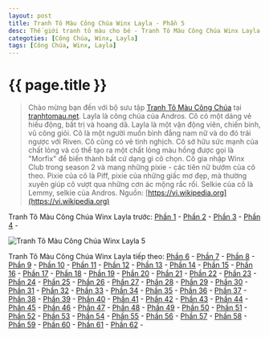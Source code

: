 ```yaml
---
layout: post
title: Tranh Tô Màu Công Chúa Winx Layla - Phần 5
desc: Thế giới tranh tô màu cho bé - Tranh Tô Màu Công Chúa Winx Layla - Phần 5
categoties: [Công Chúa, Winx, Layla]
tags: [Công Chúa, Winx, Layla]
---
```

{{ page.title }}
================
> Chào mừng bạn đến với bộ sưu tập [Tranh Tô Màu Công Chúa](http://tranhtomau.net/) tại [tranhtomau.net](http://tranhtomau.net/). Layla là công chúa của Andros. Cô có một dáng vẻ hiếu động, bất trị và hoang dã. Layla là một vận động viên, chiến binh, vũ công giỏi. Cô là một người muốn bình đẳng nam nữ và do đó trái ngược với Riven. Cô cũng có vẻ tinh nghịch. Cô sở hữu sức mạnh của chất lỏng và có thể tạo ra một chất lỏng màu hồng được gọi là "Morfix" để biến thành bất cứ dạng gì cô chọn. Cô gia nhập Winx Club trong season 2 và mang những pixie - các tiên nữ bướm của cô theo. Pixie của cô là Piff, pixie của những giấc mơ đẹp, mà thường xuyên giúp cô vượt qua những cơn ác mộng rắc rối. Selkie của cô là Lemmy, selkie của Andros. Nguồn: [https://vi.wikipedia.org](https://vi.wikipedia.org)

Tranh Tô Màu Công Chúa Winx Layla trước: [Phần 1](http://tranhtomau.net/2018/02/03/Tranh-To-Mau-Cong-Chua-Winx-Layla-phan-1.html) - [Phần 2](http://tranhtomau.net/2018/02/03/Tranh-To-Mau-Cong-Chua-Winx-Layla-phan-2.html) - [Phần 3](http://tranhtomau.net/2018/02/03/Tranh-To-Mau-Cong-Chua-Winx-Layla-phan-3.html) - [Phần 4](http://tranhtomau.net/2018/02/03/Tranh-To-Mau-Cong-Chua-Winx-Layla-phan-4.html) - 

<script async src="//pagead2.googlesyndication.com/pagead/js/adsbygoogle.js"></script><!-- TextAds-Responsive --><ins class="adsbygoogle" style="display:block" data-ad-client="ca-pub-6753140515841889" data-ad-slot="9811874670" data-ad-format="auto"></ins><script> (adsbygoogle = window.adsbygoogle || []).push({}); </script>

![Tranh Tô Màu Công Chúa Winx Layla 5](http://tranhtomau.net/img1/Tranh-To-Mau-Cong-Chua-Winx-Layla%20(5).jpg "Tranh Tô Màu Công Chúa Winx Layla 5")

<script async src="//pagead2.googlesyndication.com/pagead/js/adsbygoogle.js"></script><!-- TextAds-Responsive --><ins class="adsbygoogle" style="display:block" data-ad-client="ca-pub-6753140515841889" data-ad-slot="9811874670" data-ad-format="auto"></ins><script> (adsbygoogle = window.adsbygoogle || []).push({}); </script>

Tranh Tô Màu Công Chúa Winx Layla tiếp theo: [Phần 6](http://tranhtomau.net/2018/02/03/Tranh-To-Mau-Cong-Chua-Winx-Layla-phan-6.html) - [Phần 7](http://tranhtomau.net/2018/02/03/Tranh-To-Mau-Cong-Chua-Winx-Layla-phan-7.html) - [Phần 8](http://tranhtomau.net/2018/02/03/Tranh-To-Mau-Cong-Chua-Winx-Layla-phan-8.html) - [Phần 9](http://tranhtomau.net/2018/02/03/Tranh-To-Mau-Cong-Chua-Winx-Layla-phan-9.html) - [Phần 10](http://tranhtomau.net/2018/02/03/Tranh-To-Mau-Cong-Chua-Winx-Layla-phan-10.html) - [Phần 11](http://tranhtomau.net/2018/02/03/Tranh-To-Mau-Cong-Chua-Winx-Layla-phan-11.html) - [Phần 12](http://tranhtomau.net/2018/02/03/Tranh-To-Mau-Cong-Chua-Winx-Layla-phan-12.html) - [Phần 13](http://tranhtomau.net/2018/02/03/Tranh-To-Mau-Cong-Chua-Winx-Layla-phan-13.html) - [Phần 14](http://tranhtomau.net/2018/02/03/Tranh-To-Mau-Cong-Chua-Winx-Layla-phan-14.html) - [Phần 15](http://tranhtomau.net/2018/02/03/Tranh-To-Mau-Cong-Chua-Winx-Layla-phan-15.html) - [Phần 16](http://tranhtomau.net/2018/02/03/Tranh-To-Mau-Cong-Chua-Winx-Layla-phan-16.html) - [Phần 17](http://tranhtomau.net/2018/02/03/Tranh-To-Mau-Cong-Chua-Winx-Layla-phan-17.html) - [Phần 18](http://tranhtomau.net/2018/02/03/Tranh-To-Mau-Cong-Chua-Winx-Layla-phan-18.html) - [Phần 19](http://tranhtomau.net/2018/02/03/Tranh-To-Mau-Cong-Chua-Winx-Layla-phan-19.html) - [Phần 20](http://tranhtomau.net/2018/02/03/Tranh-To-Mau-Cong-Chua-Winx-Layla-phan-20.html) - [Phần 21](http://tranhtomau.net/2018/02/03/Tranh-To-Mau-Cong-Chua-Winx-Layla-phan-21.html) - [Phần 22](http://tranhtomau.net/2018/02/03/Tranh-To-Mau-Cong-Chua-Winx-Layla-phan-22.html) - [Phần 23](http://tranhtomau.net/2018/02/03/Tranh-To-Mau-Cong-Chua-Winx-Layla-phan-23.html) - [Phần 24](http://tranhtomau.net/2018/02/03/Tranh-To-Mau-Cong-Chua-Winx-Layla-phan-24.html) - [Phần 25](http://tranhtomau.net/2018/02/03/Tranh-To-Mau-Cong-Chua-Winx-Layla-phan-25.html) - [Phần 26](http://tranhtomau.net/2018/02/03/Tranh-To-Mau-Cong-Chua-Winx-Layla-phan-26.html) - [Phần 27](http://tranhtomau.net/2018/02/03/Tranh-To-Mau-Cong-Chua-Winx-Layla-phan-27.html) - [Phần 28](http://tranhtomau.net/2018/02/03/Tranh-To-Mau-Cong-Chua-Winx-Layla-phan-28.html) - [Phần 29](http://tranhtomau.net/2018/02/03/Tranh-To-Mau-Cong-Chua-Winx-Layla-phan-29.html) - [Phần 30](http://tranhtomau.net/2018/02/03/Tranh-To-Mau-Cong-Chua-Winx-Layla-phan-30.html) - [Phần 31](http://tranhtomau.net/2018/02/03/Tranh-To-Mau-Cong-Chua-Winx-Layla-phan-31.html) - [Phần 32](http://tranhtomau.net/2018/02/03/Tranh-To-Mau-Cong-Chua-Winx-Layla-phan-32.html) - [Phần 33](http://tranhtomau.net/2018/02/03/Tranh-To-Mau-Cong-Chua-Winx-Layla-phan-33.html) - [Phần 34](http://tranhtomau.net/2018/02/03/Tranh-To-Mau-Cong-Chua-Winx-Layla-phan-34.html) - [Phần 35](http://tranhtomau.net/2018/02/03/Tranh-To-Mau-Cong-Chua-Winx-Layla-phan-35.html) - [Phần 36](http://tranhtomau.net/2018/02/03/Tranh-To-Mau-Cong-Chua-Winx-Layla-phan-36.html) - [Phần 37](http://tranhtomau.net/2018/02/03/Tranh-To-Mau-Cong-Chua-Winx-Layla-phan-37.html) - [Phần 38](http://tranhtomau.net/2018/02/03/Tranh-To-Mau-Cong-Chua-Winx-Layla-phan-38.html) - [Phần 39](http://tranhtomau.net/2018/02/03/Tranh-To-Mau-Cong-Chua-Winx-Layla-phan-39.html) - [Phần 40](http://tranhtomau.net/2018/02/03/Tranh-To-Mau-Cong-Chua-Winx-Layla-phan-40.html) - [Phần 41](http://tranhtomau.net/2018/02/03/Tranh-To-Mau-Cong-Chua-Winx-Layla-phan-41.html) - [Phần 42](http://tranhtomau.net/2018/02/03/Tranh-To-Mau-Cong-Chua-Winx-Layla-phan-42.html) - [Phần 43](http://tranhtomau.net/2018/02/03/Tranh-To-Mau-Cong-Chua-Winx-Layla-phan-43.html) - [Phần 44](http://tranhtomau.net/2018/02/03/Tranh-To-Mau-Cong-Chua-Winx-Layla-phan-44.html) - [Phần 45](http://tranhtomau.net/2018/02/03/Tranh-To-Mau-Cong-Chua-Winx-Layla-phan-45.html) - [Phần 46](http://tranhtomau.net/2018/02/03/Tranh-To-Mau-Cong-Chua-Winx-Layla-phan-46.html) - [Phần 47](http://tranhtomau.net/2018/02/03/Tranh-To-Mau-Cong-Chua-Winx-Layla-phan-47.html) - [Phần 48](http://tranhtomau.net/2018/02/03/Tranh-To-Mau-Cong-Chua-Winx-Layla-phan-48.html) - [Phần 49](http://tranhtomau.net/2018/02/03/Tranh-To-Mau-Cong-Chua-Winx-Layla-phan-49.html) - [Phần 50](http://tranhtomau.net/2018/02/03/Tranh-To-Mau-Cong-Chua-Winx-Layla-phan-50.html) - [Phần 51](http://tranhtomau.net/2018/02/03/Tranh-To-Mau-Cong-Chua-Winx-Layla-phan-51.html) - [Phần 52](http://tranhtomau.net/2018/02/03/Tranh-To-Mau-Cong-Chua-Winx-Layla-phan-52.html) - [Phần 53](http://tranhtomau.net/2018/02/03/Tranh-To-Mau-Cong-Chua-Winx-Layla-phan-53.html) - [Phần 54](http://tranhtomau.net/2018/02/03/Tranh-To-Mau-Cong-Chua-Winx-Layla-phan-54.html) - [Phần 55](http://tranhtomau.net/2018/02/03/Tranh-To-Mau-Cong-Chua-Winx-Layla-phan-55.html) - [Phần 56](http://tranhtomau.net/2018/02/03/Tranh-To-Mau-Cong-Chua-Winx-Layla-phan-56.html) - [Phần 57](http://tranhtomau.net/2018/02/03/Tranh-To-Mau-Cong-Chua-Winx-Layla-phan-57.html) - [Phần 58](http://tranhtomau.net/2018/02/03/Tranh-To-Mau-Cong-Chua-Winx-Layla-phan-58.html) - [Phần 59](http://tranhtomau.net/2018/02/03/Tranh-To-Mau-Cong-Chua-Winx-Layla-phan-59.html) - [Phần 60](http://tranhtomau.net/2018/02/03/Tranh-To-Mau-Cong-Chua-Winx-Layla-phan-60.html) - [Phần 61](http://tranhtomau.net/2018/02/03/Tranh-To-Mau-Cong-Chua-Winx-Layla-phan-61.html) - [Phần 62](http://tranhtomau.net/2018/02/03/Tranh-To-Mau-Cong-Chua-Winx-Layla-phan-62.html) - 
